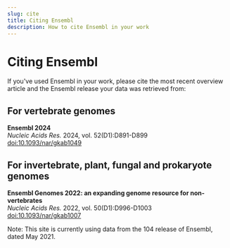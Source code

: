 ```yaml
---
slug: cite
title: Citing Ensembl
description: How to cite Ensembl in your work
---
```


# Citing Ensembl

If you've used Ensembl in your work, please cite the most recent overview article and 
the Ensembl release your data was retrieved from:

## For vertebrate genomes

**Ensembl 2024**\
_Nucleic Acids Res._ 2024, vol. 52(D1):D891-D899\
[doi:10.1093/nar/gkab1049](https://doi.org/10.1093/nar/gkad1049)

## For invertebrate, plant, fungal and prokaryote genomes

**Ensembl Genomes 2022: an expanding genome resource for non-vertebrates**\
_Nucleic Acids Res._ 2022, vol. 50(D1):D996-D1003\
[doi:10.1093/nar/gkab1007](https://doi.org/10.1093/nar/gkab1007)

Note: This site is currently using data from the 104 release of Ensembl, dated May 2021.
